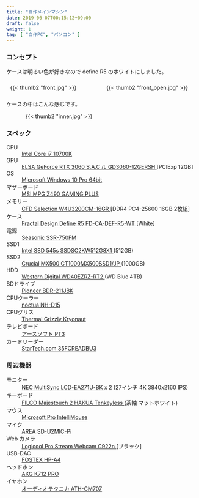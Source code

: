 ```yaml
---
title: "自作メインマシン"
date: 2019-06-07T00:15:12+09:00
draft: false 
weight: 1
tag: [ "自作PC", "パソコン" ]
---
```


### コンセプト
ケースは明るい色が好きなので define R5 のホワイトにしました。

<div style="display:flex">
    <div style="width: 50%; margin: 10px;">
    {{< thumb2 "front.jpg" >}}
    </div>
    <div style="width: 50%; margin: 10px;">
    {{< thumb2 "front_open.jpg" >}}
    </div>
</div>

ケースの中はこんな感じです。
<div style="width: 80%; margin: auto;">
{{< thumb2 "inner.jpg" >}}
</div>

</p>

<div id="machine1">
<h3> スペック </h3>
<p>

<dt> CPU </dt>
<dd> <a href="https://kakaku.com/item/K0001259159/">
Intel Core i7 10700K </a> <dd>

<dt> GPU </dt>
<dd> <a href="https://kakaku.com/item/K0001368177/">
ELSA GeForce RTX 3060 S.A.C /L GD3060-12GERSH
 </a> [PCIExp 12GB]</dd>

<dt> OS </dt>
<dd> <a href="https://kakaku.com/item/K0000800907/">
Microsoft Windows 10 Pro 64bit </a> </dd>

<dt> マザーボード </dt>
<dd> <a href="https://kakaku.com/item/K0001254957/">
MSI MPG Z490 GAMING PLUS
 </a> </dd>

<dt> メモリー </dt>
<dd> <a href="https://kakaku.com/item/K0001324094/">
CFD Selection W4U3200CM-16GR </a> [DDR4 PC4-25600 16GB 2枚組] </dd>

<dt> ケース </dt>
<dd> <a href="https://kakaku.com/item/K0000719060/">
Fractal Design Define R5 FD-CA-DEF-R5-WT
 </a> [White] </dd>

<dt> 電源 </dt>
<dd> <a href="https://kakaku.com/item/K0001042498/">
Seasonic SSR-750FM </a> </dd>

<dt> SSD1 </dt>
<dd> <a href="https://kakaku.com/item/K0000991499/">
Intel SSD 545s SSDSC2KW512G8X1
 </a> (512GB) </dd>

<dt> SSD2 </dt>
<dd> <a href="https://kakaku.com/item/K0001028335/">
Crucial MX500 CT1000MX500SSD1/JP </a> (1000GB) </dd>

<dt> HDD </dt>
<dd> <a href="https://kakaku.com/item/K0000927098/">
Western Digital WD40EZRZ-RT2 </a> (WD Blue 4TB) </dd>

<dt> BDドライブ </dt>
<dd> <a href="https://kakaku.com/item/K0000970025/">
Pioneer BDR-211JBK </a> </dd>

<dt> CPUクーラー </dt>
<dd> <a href="https://kakaku.com/item/K0001034299/">
noctua NH-D15 </a> </dd>

<dt> CPUグリス </dt>
<dd> <a href="https://www.shinwa-sangyo.co.jp/thermal-grizzly/tg-k-001-rs">
Thermal Grizzly Kryonaut </a> </dd>

<dt> テレビボード </dt>
<dd> <a href="https://earthsoft.jp/PT3/index.html">
アースソフト PT3 </a> </dd>

<dt> カードリーダー </dt>
<dd> <a href="https://kakaku.com/item/K0001263086/">
StarTech.com 35FCREADBU3 </a> </dd>


<h3> 周辺機器 </h3>

<dt> モニター </dt>
<dd> <a href="https://kakaku.com/item/K0001120217/">
NEC MultiSync LCD-EA271U-BK </a> x 2 (27インチ 4K 3840x2160 IPS) </dd>

<dt> キーボード </dt>
<dd> <a href="https://kakaku.com/item/K0000930416/">
FILCO Majestouch 2 HAKUA Tenkeyless </a> (茶軸 マットホワイト) </dd>

<dt> マウス </dt>
<dd> <a href="https://kakaku.com/item/J0000030770/">
Microsoft Pro IntelliMouse </a> </dd>

<dt> マイク </dt>
<dd> <a href="https://www.area-powers.jp/product/others/4580127699364/index.html">
AREA SD-U2MIC-Pi </a> </dd>

<dt> Web カメラ </dt>
<dd> <a href="https://kakaku.com/item/K0001151127/">
Logicool Pro Stream Webcam C922n </a> [ブラック] </dd>

<dt> USB-DAC </dt>
<dd> <a href="https://kakaku.com/item/K0000588800/">
FOSTEX HP-A4 </a> </dd>

<dt> ヘッドホン </dt>
<dd> <a href="https://kakaku.com/item/K0000535340/">
AKG K712 PRO </a> </dd>

<dt> イヤホン </dt>
<dd> <a href="https://kakaku.com/item/K0000157591/">
オーディオテクニカ ATH-CM707 </a> </dd>

</div>

